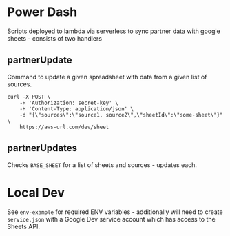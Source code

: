 # Power Dash

Scripts deployed to lambda via serverless to sync partner data with google sheets - consists of two handlers

## partnerUpdate

Command to update a given spreadsheet with data from a given list of sources.

```
curl -X POST \
    -H 'Authorization: secret-key' \
    -H 'Content-Type: application/json' \
    -d "{\"sources\":\"source1, source2\",\"sheetId\":\"some-sheet\"}" \
    https://aws-url.com/dev/sheet
```

## partnerUpdates

Checks `BASE_SHEET` for a list of sheets and sources - updates each.

# Local Dev

See `env-example` for required ENV variables - additionally will need to create `service.json` with a Google Dev service account which has access to the Sheets API.
